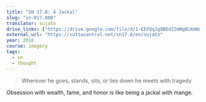 ```yaml
---
title: "SN 17.8: A Jackal"
slug: "sn.017.008"
translator: sujato
drive_links: ["https://drive.google.com/file/d/1-EEFQqJgQBDdZ2mNg8LKmNnjKgYQuttB/view?usp=drivesdk"]
external_url: "https://suttacentral.net/sn17.8/en/sujato"
year: 2018
course: imagery
tags:
  - sn
  - thought
---
```


> Wherever he goes, stands, sits, or lies down he meets with tragedy 

Obsession with wealth, fame, and honor is like being a jackal with mange.
